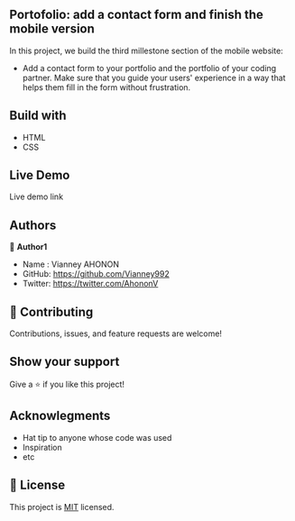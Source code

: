 ## Portofolio: add a contact form and finish the mobile version
In this project, we build the third millestone section of the mobile website:
- Add a contact form to your portfolio and the portfolio of your coding partner.
Make sure that you guide your users' experience in a way that helps them fill in the form without frustration.

## Build with
- HTML
- CSS

## Live Demo
Live demo link

## Authors

👤 **Author1**
- Name : Vianney AHONON
- GitHub: https://github.com/Vianney992
- Twitter: https://twitter.com/AhononV

## 🤝 Contributing
Contributions, issues, and feature requests are welcome!

## Show your support
Give a ⭐️ if you like this project!

## Acknowlegments
- Hat tip to anyone whose code was used
- Inspiration
- etc
 
## 📝 License
This project is [MIT](./MIT.md) licensed.